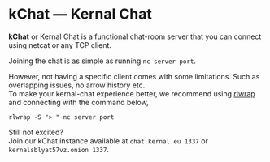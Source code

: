 # kChat — Kernal Chat
**kChat** or Kernal Chat is a functional chat-room server that you can connect using netcat or any TCP client.

Joining the chat is as simple as running `nc server port`.

However, not having a specific client comes with some limitations. Such as overlapping issues, no arrow history etc.\
To make your kernal-chat experience better, we recommend using [rlwrap](https://github.com/hanslub42/rlwrap) and connecting with the command below,

`rlwrap -S "> " nc server port`

Still not excited?\
Join our kChat instance available at `chat.kernal.eu 1337` or `kernalsblyat57vz.onion 1337`.

